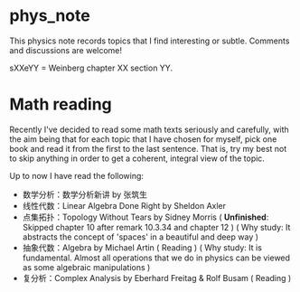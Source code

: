 # phys_note

This physics note records topics that I find interesting or subtle. Comments and discussions are welcome!

sXXeYY = Weinberg chapter XX section YY.



# Math reading

Recently I've decided to read some math texts seriously and carefully, with the aim being that for each topic that I have chosen for myself, pick one book and read it from the first to the last sentence. That is, try my best not to skip anything in order to get a coherent, integral view of the topic.

Up to now I have read the following:

+ 数学分析：数学分析新讲 by 张筑生
+ 线性代数：Linear Algebra Done Right by Sheldon Axler
+ 点集拓扑：Topology Without Tears by Sidney Morris ( **Unfinished**: Skipped chapter 10 after remark 10.3.34 and chapter 12 ) ( Why study: It abstracts the concept of 'spaces' in a beautiful and deep way )
+ 抽象代数：Algebra by Michael Artin ( Reading ) ( Why study: It is fundamental. Almost all operations that we do in physics can be viewed as some algebraic manipulations )
+ 复分析：Complex Analysis by Eberhard Freitag & Rolf Busam ( Reading )
